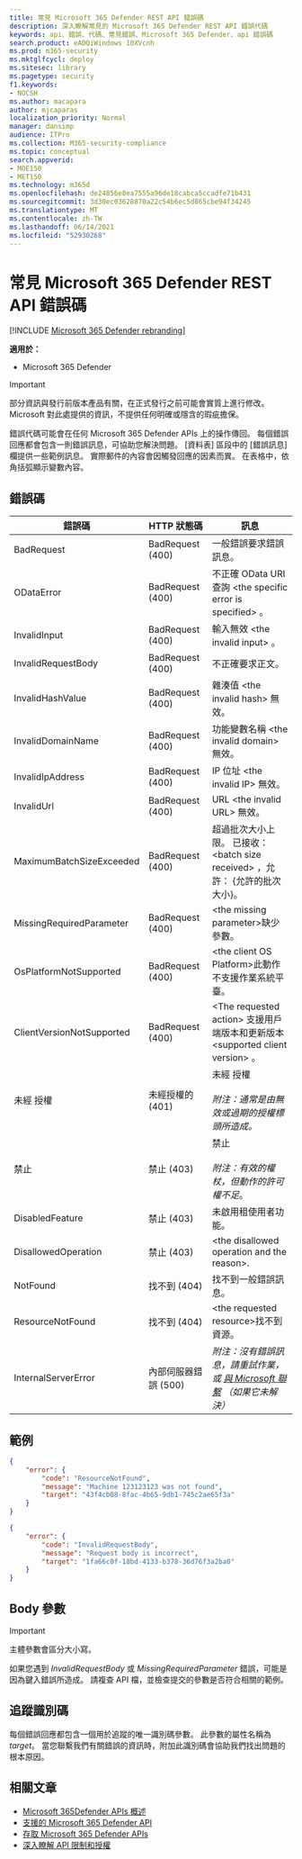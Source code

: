 ```yaml
---
title: 常見 Microsoft 365 Defender REST API 錯誤碼
description: 深入瞭解常見的 Microsoft 365 Defender REST API 錯誤代碼
keywords: api、錯誤、代碼、常見錯誤、Microsoft 365 Defender、api 錯誤碼
search.product: eADQiWindows 10XVcnh
ms.prod: m365-security
ms.mktglfcycl: deploy
ms.sitesec: library
ms.pagetype: security
f1.keywords:
- NOCSH
ms.author: macapara
author: mjcaparas
localization_priority: Normal
manager: dansimp
audience: ITPro
ms.collection: M365-security-compliance
ms.topic: conceptual
search.appverid:
- MOE150
- MET150
ms.technology: m365d
ms.openlocfilehash: de24856e8ea7555a96de18cabca5ccadfe71b431
ms.sourcegitcommit: 3d30ec03628870a22c54b6ec5d865cbe94f34245
ms.translationtype: MT
ms.contentlocale: zh-TW
ms.lasthandoff: 06/14/2021
ms.locfileid: "52930268"
---
```

# <a name="common-microsoft-365-defender-rest-api-error-codes"></a>常見 Microsoft 365 Defender REST API 錯誤碼

[!INCLUDE [Microsoft 365 Defender rebranding](../includes/microsoft-defender.md)]

**適用於：**

- Microsoft 365 Defender

> [!IMPORTANT]
> 部分資訊與發行前版本產品有關，在正式發行之前可能會實質上進行修改。 Microsoft 對此處提供的資訊，不提供任何明確或隱含的瑕疵擔保。

錯誤代碼可能會在任何 Microsoft 365 Defender APIs 上的操作傳回。 每個錯誤回應都會包含一則錯誤訊息，可協助您解決問題。 [資料表] 區段中的 [錯誤訊息] 欄提供一些範例訊息。 實際郵件的內容會因觸發回應的因素而異。 在表格中，依角括弧顯示變數內容。

## <a name="error-codes"></a>錯誤碼

錯誤碼 | HTTP 狀態碼 | 訊息
-|-|-
BadRequest | BadRequest (400)  | 一般錯誤要求錯誤訊息。
ODataError | BadRequest (400)  | 不正確 OData URI 查詢 \<the specific error is specified\> 。
InvalidInput | BadRequest (400)  | 輸入無效 \<the invalid input\> 。
InvalidRequestBody | BadRequest (400)  | 不正確要求正文。
InvalidHashValue | BadRequest (400)  | 雜湊值 \<the invalid hash\> 無效。
InvalidDomainName | BadRequest (400)  | 功能變數名稱 \<the invalid domain\> 無效。
InvalidIpAddress | BadRequest (400)  | IP 位址 \<the invalid IP\> 無效。
InvalidUrl | BadRequest (400)  | URL \<the invalid URL\> 無效。
MaximumBatchSizeExceeded | BadRequest (400)  | 超過批次大小上限。 已接收： \<batch size received\> ，允許： {允許的批次大小}。
MissingRequiredParameter | BadRequest (400)  | \<the missing parameter\>缺少參數。
OsPlatformNotSupported | BadRequest (400)  | \<the client OS Platform\>此動作不支援作業系統平臺。
ClientVersionNotSupported | BadRequest (400)  | \<The requested action\> 支援用戶端版本和更新版本 \<supported client version\> 。
未經 授權 | 未經授權的 (401)  | 未經 授權 <br /><br />*附注：通常是由無效或過期的授權標頭所造成。*
禁止 | 禁止 (403)  | 禁止 <br /><br />*附注：有效的權杖，但動作的許可權不足*。
DisabledFeature | 禁止 (403)  | 未啟用租使用者功能。
DisallowedOperation | 禁止 (403)  | \<the disallowed operation and the reason\>.
NotFound | 找不到 (404)  | 找不到一般錯誤訊息。
ResourceNotFound | 找不到 (404)  | \<the requested resource\>找不到資源。
InternalServerError | 內部伺服器錯誤 (500)  | *附注：沒有錯誤訊息，請重試作業，或 [與 Microsoft 聯繫](/microsoft-365/business-video/get-help-support) （如果它未解決）*

## <a name="examples"></a>範例

```json
{
    "error": {
        "code": "ResourceNotFound",
        "message": "Machine 123123123 was not found",
        "target": "43f4cb08-8fac-4b65-9db1-745c2ae65f3a"
    }
}
```

```json
{
    "error": {
        "code": "InvalidRequestBody",
        "message": "Request body is incorrect",
        "target": "1fa66c0f-18bd-4133-b378-36d76f3a2ba0"
    }
}
```

## <a name="body-parameters"></a>Body 參數

> [!IMPORTANT]
> 主體參數會區分大小寫。

如果您遇到 *InvalidRequestBody* 或 *MissingRequiredParameter* 錯誤，可能是因為鍵入錯誤所造成。 請複查 API 檔，並檢查提交的參數是否符合相關的範例。

## <a name="tracking-id"></a>追蹤識別碼

每個錯誤回應都包含一個用於追蹤的唯一識別碼參數。 此參數的屬性名稱為 *target*。 當您聯繫我們有關錯誤的資訊時，附加此識別碼會協助我們找出問題的根本原因。

## <a name="related-articles"></a>相關文章

- [Microsoft 365Defender APIs 概述](api-overview.md)
- [支援的 Microsoft 365 Defender API](api-supported.md)
- [存取 Microsoft 365 Defender APIs](api-access.md)
- [深入瞭解 API 限制和授權](api-terms.md)
